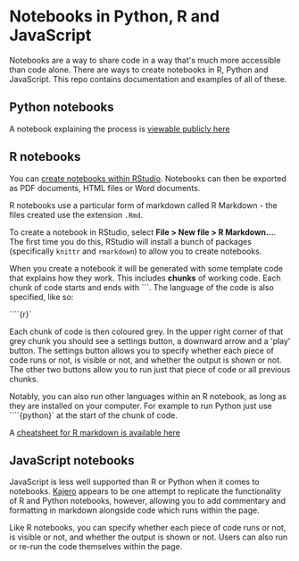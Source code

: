 # Notebooks in Python, R and JavaScript

Notebooks are a way to share code in a way that's much more accessible than code alone. There are ways to create notebooks in R, Python and JavaScript. This repo contains documentation and examples of all of these.

## Python notebooks

A notebook explaining the process is [viewable publicly here](https://nbviewer.jupyter.org/github/paulbradshaw/pynotebooks/blob/master/mynotebook.ipynb)

## R notebooks

You can [create notebooks within RStudio](http://rmarkdown.rstudio.com/r_notebooks.html). Notebooks can then be exported as PDF documents, HTML files or Word documents.

R notebooks use a particular form of markdown called R Markdown - the files created use the extension `.Rmd`.

To create a notebook in RStudio, select **File > New file > R Markdown...**. The first time you do this, RStudio will install a bunch of packages (specifically `knittr` and `rmarkdown`) to allow you to create notebooks.

When you create a notebook it will be generated with some template code that explains how they work. This includes **chunks** of working code. Each chunk of code starts and ends with ```. The language of the code is also specified, like so: 

````{r}`

Each chunk of code is then coloured grey. In the upper right corner of that grey chunk you should see a settings button, a downward arrow and a 'play' button. The settings button allows you to specify whether each piece of code runs or not, is visible or not, and whether the output is shown or not. The other two buttons allow you to run just that piece of code or all previous chunks.

Notably, you can also run other languages within an R notebook, as long as they are installed on your computer. For example to run Python just use ````{python}` at the start of the chunk of code.

A [cheatsheet for R markdown is available here](https://www.rstudio.com/wp-content/uploads/2016/03/rmarkdown-cheatsheet-2.0.pdf)

## JavaScript notebooks

JavaScript is less well supported than R or Python when it comes to notebooks. [Kajero](http://www.joelotter.com/kajero/) appears to be one attempt to replicate the functionality of R and Python notebooks, however, allowing you to add commentary and formatting in markdown alongside code which runs within the page.

Like R notebooks, you can specify whether each piece of code runs or not, is visible or not, and whether the output is shown or not. Users can also run or re-run the code themselves within the page.
